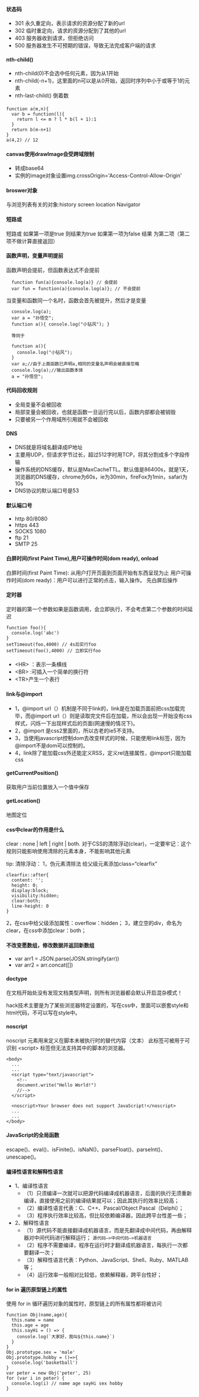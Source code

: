 #### 状态码
* 301 永久重定向，表示请求的资源分配了新的url
* 302 临时重定向，请求的资源分配到了其他的url
* 403 服务器收到请求，但拒绝访问
* 500 服务器发生不可预期的错误，导致无法完成客户端的请求

#### nth-child()
* nth-child(0)不会选中任何元素，因为从1开始
* nth-child(-n+1)，这里面的n可以是从0开始，返回时序列中小于或等于1的元素
* nth-last-child() 倒着数

#### 

    function a(m,n){
      var b = function(l){
        return l <= m ? l * b(l + 1):1
      }
      return b(m-n+1)
    }
    a(4,2) // 12

#### canvas使用drawImage会受跨域限制

* 转成base64
* 实例的image对象设置img.crossOrigin='Access-Control-Allow-Origin'

#### broswer对象
  与浏览列表有关的对象:history screen location Navigator

#### 短路或
  短路或  如果第一项是true 则结果为true 如果第一项为false 结果 为第二项（第二项不做计算直接返回）

#### 函数声明，变量声明提前
  函数声明会提前，但函数表达式不会提前

      function fun(a){console.log(a)} // 会提前
      var fun = function(a){console.log(a)}; // 不会提前

  当变量和函数同一个名时，函数会首先被提升，然后才是变量

      console.log(a);
      var a = "孙悟空";
      function a(){ console.log("小钻风"); }

      等同于

      function a(){
        console.log("小钻风");
      }
      var a;//由于上面函数已声明a,相同的变量名声明会被直接忽略
      console.log(a);//输出函数本体
      a = "孙悟空";

#### 代码回收规则
* 全局变量不会被回收
* 局部变量会被回收，也就是函数一旦运行完以后，函数内部都会被销毁
* 只要被另一个作用域所引用就不会被回收

#### DNS
* DNS就是将域名翻译成IP地址
* 主要用UDP，但请求字节过长，超过512字时用TCP，将其分割成多个字段传输
* 操作系统的DNS缓存，默认是MaxCacheTTL。默认值是86400s，就是1天，浏览器的DNS缓存，chrome为60s，ie为30min，fireFox为1min，safari为10s
* DNS协议的默认端口号是53

#### 默认端口号
* http 80/8080
* https 443
* SOCKS 1080
* ftp 21
* SMTP 25

#### 白屏时间(first Paint Time),用户可操作时间(dom ready), onload
白屏时间(first Paint Time): 从用户打开页面到页面开始有东西呈现为止
用户可操作时间(dom ready)：用户可以进行正常的点击，输入操作。
先白屏后操作

#### 定时器
定时器的第一个参数如果是函数调用，会立即执行，不会考虑第二个参数的时间延迟

    function foo(){
      console.log('abc')
    }
    setTimeout(foo,4000) // 4s后实行foo
    setTimeout(foo(),4000) // 立即实行foo

#### 

* \<HR> ：表示一条横线    
* \<BR> :可插入一个简单的换行符   
* \<TR>产生一个表行

#### link与@import

* 1，@import url（）机制是不同于link的，link是在加载页面前把css加载完毕，而@import url（）则是读取完文件后在加载，所以会出现一开始没有css样式，闪烁一下出现样式后的页面(网速慢的情况下)。  
* 2，@import 是css2里面的，所以古老的ie5不支持。  
* 3，当使用javascript控制dom去改变样式的时候，只能使用link标签，因为@import不是dom可以控制的。
* 4，link除了能加载css外还能定义RSS，定义rel连接属性，@import只能加载css  

#### getCurrentPosition()
获取用户当前位置放入一个值中保存

#### getLocation()
地图定位

#### css中clear的作用是什么
clear : none | left | right | both.
对于CSS的清除浮动(clear)，一定要牢记：这个规则只能影响使用清除的元素本身，不能影响其他元素

tip:
清除浮动：
1，伪元素清除法 给父级元素添加class=“clearfix”

    clearfix::after{
      content: '';
      height: 0;
      display:block;
      visibility:hidden;
      clear:both;
      line-height: 0
    }
2，在css中给父级添加属性：overflow：hidden；
3，建立空的div，命名为clear，在css中添加clear：both；

#### 不改变愿数组，修改数据并返回新数组
* var arr1 = JSON.parse(JOSN.stringify(arr))
* var arr2 = arr.concat([])

#### doctype
在文档开始处没有发现文档类型声明，则所有浏览器都会默认开启混杂模式！

hack技术主要是为了某些浏览器特定设置的，写在css中，里面可以嵌套style和html代码，不可以写在style中。

#### noscript
noscript 元素用来定义在脚本未被执行时的替代内容（文本）
此标签可被用于可识别 \<script\> 标签但无法支持其中的脚本的浏览器。

    <body>
      ...
      ...
      <script type="text/javascript">
        <!--
        document.write("Hello World!")
        //-->
      </script>
      
      <noscript>Your browser does not support JavaScript!</noscript>
      ...
      ...
    </body>

#### JavaScript的全局函数
escape()、eval()、isFinite()、isNaN()、parseFloat()、parseInt()、unescape()。

#### 编译性语言和解释性语言
* 1、编译性语言
  * （1）只须编译一次就可以把源代码编译成机器语言，后面的执行无须重新编译，直接使用之前的编译结果就可以；因此其执行的效率比较高；
  * （2）编译性语言代表：C、C++、Pascal/Object Pascal（Delphi）；
  * （3）程序执行效率比较高，但比较依赖编译器，因此跨平台性差一些；
* 2、解释性语言
  * （1）源代码不能直接翻译成机器语言，而是先翻译成中间代码，再由解释器对中间代码进行解释运行；
  `源代码—>中间代码—>机器语言`
  * （2）程序不需要编译，程序在运行时才翻译成机器语言，每执行一次都要翻译一次；
  * （3）解释性语言代表：Python、JavaScript、Shell、Ruby、MATLAB等；
  * （4）运行效率一般相对比较低，依赖解释器，跨平台性好；

#### for in 遍历原型链上的属性
使用 for in 循环遍历对象的属性时，原型链上的所有属性都将被访问

    function Obj(name,age){
      this.name = name
      this.age = age
      this.sayHi = () => {
        console.log(`大家好，我叫${this.name}`)
      }
    }
    Obj.prototype.sex = 'male'
    Obj.prototype.hobby = ()=>{
      console.log('basketball')
    }
    var peter = new Obj('peter', 25)
    for (var i in peter) {
      console.log(i) // name age sayHi sex hobby
    }
